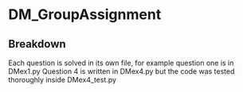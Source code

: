 # DM_GroupAssignment

## Breakdown

Each question is solved in its own file, for example question one is in DMex1.py
Question 4 is written in DMex4.py but the code was tested thoroughly inside DMex4_test.py
